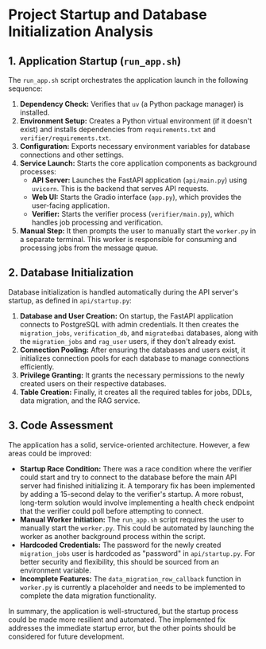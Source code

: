 # Project Startup and Database Initialization Analysis

## 1. Application Startup (`run_app.sh`)

The `run_app.sh` script orchestrates the application launch in the following sequence:

1.  **Dependency Check:** Verifies that `uv` (a Python package manager) is installed.
2.  **Environment Setup:** Creates a Python virtual environment (if it doesn't exist) and installs dependencies from `requirements.txt` and `verifier/requirements.txt`.
3.  **Configuration:** Exports necessary environment variables for database connections and other settings.
4.  **Service Launch:** Starts the core application components as background processes:
    *   **API Server:** Launches the FastAPI application (`api/main.py`) using `uvicorn`. This is the backend that serves API requests.
    *   **Web UI:** Starts the Gradio interface (`app.py`), which provides the user-facing application.
    *   **Verifier:** Starts the verifier process (`verifier/main.py`), which handles job processing and verification.
5.  **Manual Step:** It then prompts the user to manually start the `worker.py` in a separate terminal. This worker is responsible for consuming and processing jobs from the message queue.

## 2. Database Initialization

Database initialization is handled automatically during the API server's startup, as defined in `api/startup.py`:

1.  **Database and User Creation:** On startup, the FastAPI application connects to PostgreSQL with admin credentials. It then creates the `migration_jobs`, `verification_db`, and `migratedbai` databases, along with the `migration_jobs` and `rag_user` users, if they don't already exist.
2.  **Connection Pooling:** After ensuring the databases and users exist, it initializes connection pools for each database to manage connections efficiently.
3.  **Privilege Granting:** It grants the necessary permissions to the newly created users on their respective databases.
4.  **Table Creation:** Finally, it creates all the required tables for jobs, DDLs, data migration, and the RAG service.

## 3. Code Assessment

The application has a solid, service-oriented architecture. However, a few areas could be improved:

*   **Startup Race Condition:** There was a race condition where the verifier could start and try to connect to the database before the main API server had finished initializing it. A temporary fix has been implemented by adding a 15-second delay to the verifier's startup. A more robust, long-term solution would involve implementing a health check endpoint that the verifier could poll before attempting to connect.
*   **Manual Worker Initiation:** The `run_app.sh` script requires the user to manually start the `worker.py`. This could be automated by launching the worker as another background process within the script.
*   **Hardcoded Credentials:** The password for the newly created `migration_jobs` user is hardcoded as "password" in `api/startup.py`. For better security and flexibility, this should be sourced from an environment variable.
*   **Incomplete Features:** The `data_migration_row_callback` function in `worker.py` is currently a placeholder and needs to be implemented to complete the data migration functionality.

In summary, the application is well-structured, but the startup process could be made more resilient and automated. The implemented fix addresses the immediate startup error, but the other points should be considered for future development.
